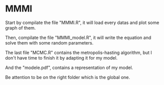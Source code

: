 # MMMI

Start by compilate the file "MMMI.R", it will load every datas and plot some graph of them.

Then, compilate the file "MMMI_model.R", it will write the equation and solve them with some random parameters.

The last file "MCMC.R" contains the metropolis-hasting algorithm, but I don't have time to finish it by adapting it for my model.

And the "modele.pdf", contains a representation of my model.

Be attention to be on the right folder which is the global one.  
